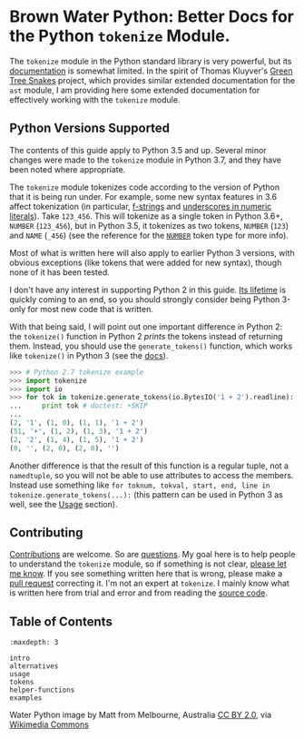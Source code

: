 Brown Water Python: Better Docs for the Python `tokenize` Module.
=================================================================

The `tokenize` module in the Python standard library is very powerful, but its
[documentation](https://docs.python.org/3/library/tokenize.html) is somewhat
limited. In the spirit of Thomas Kluyver's [Green Tree
Snakes](https://greentreesnakes.readthedocs.io/) project, which provides
similar extended documentation for the `ast` module, I am providing here some
extended documentation for effectively working with the `tokenize` module.

## Python Versions Supported

The contents of this guide apply to Python 3.5 and up. Several minor changes
were made to the `tokenize` module in Python 3.7, and they have been noted
where appropriate.

The `tokenize` module tokenizes code according to the version of Python that
it is being run under. For example, some new syntax features in 3.6 affect
tokenization (in particular,
[f-strings](https://docs.python.org/3.6/whatsnew/3.6.html#pep-498-formatted-string-literals)
and [underscores in numeric
literals](https://docs.python.org/3.6/whatsnew/3.6.html#pep-515-underscores-in-numeric-literals)).
Take `123_456`. This will tokenize as a single token in Python 3.6+, `NUMBER`
(`123_456`), but in Python 3.5, it tokenizes as two tokens, `NUMBER` (`123`)
and `NAME` (`_456`) (see the reference for the [`NUMBER`](tokens.html#number)
token type for more info).

Most of what is written here will also apply to earlier Python 3 versions,
with obvious exceptions (like tokens that were added for new syntax), though
none of it has been tested.

I don't have any interest in supporting Python 2 in this guide. [Its lifetime](https://devguide.python.org/#status-of-python-branches) is quickly coming
to an end, so you should strongly consider being Python 3-only for most new
code that is written.

With that being said, I will point out one important difference in Python 2:
the `tokenize()` function in Python 2 *prints* the tokens instead of
returning them. Instead, you should use the `generate_tokens()` function,
which works like `tokenize()` in Python 3 (see the [docs](https://docs.python.org/2.7/library/tokenize.html)).


```py
>>> # Python 2.7 tokenize example
>>> import tokenize
>>> import io
>>> for tok in tokenize.generate_tokens(io.BytesIO('1 + 2').readline):
...     print tok # doctest: +SKIP
...
(2, '1', (1, 0), (1, 1), '1 + 2')
(51, '+', (1, 2), (1, 3), '1 + 2')
(2, '2', (1, 4), (1, 5), '1 + 2')
(0, '', (2, 0), (2, 0), '')
```

Another difference is that the result of this function is a regular tuple, not
a `namedtuple`, so you will not be able to use attributes to access the
members. Instead use something like `for toknum, tokval, start, end, line in
tokenize.generate_tokens(...):` (this pattern can be used in Python 3 as
well, see the [Usage](usage.html#calling-syntax) section).


## Contributing

[Contributions](https://github.com/asmeurer/brown-water-python) are welcome.
So are [questions](https://github.com/asmeurer/brown-water-python/issues). My
goal here is to help people to understand the `tokenize` module, so if
something is not clear, [please let me
know](https://github.com/asmeurer/brown-water-python/issues). If you see
something written here that is wrong, please make a [pull
request](https://github.com/asmeurer/brown-water-python/pulls) correcting it.
I'm not an expert at `tokenize`. I mainly know what is written here from trial
and error and from reading the [source
code](https://github.com/python/cpython/blob/master/Lib/tokenize.py).

## Table of Contents

```{toctree}
:maxdepth: 3

intro
alternatives
usage
tokens
helper-functions
examples
```

<div class="footer" style="text-align: left;">Water Python image by Matt
from Melbourne, Australia <a
href="https://creativecommons.org/licenses/by/2.0/">CC BY 2.0</a>, via <a
href="https://commons.wikimedia.org/wiki/File:Water_Python_(Liasis_mackloti)_(8692394648).jpg">Wikimedia
Commons</a></div><p>
